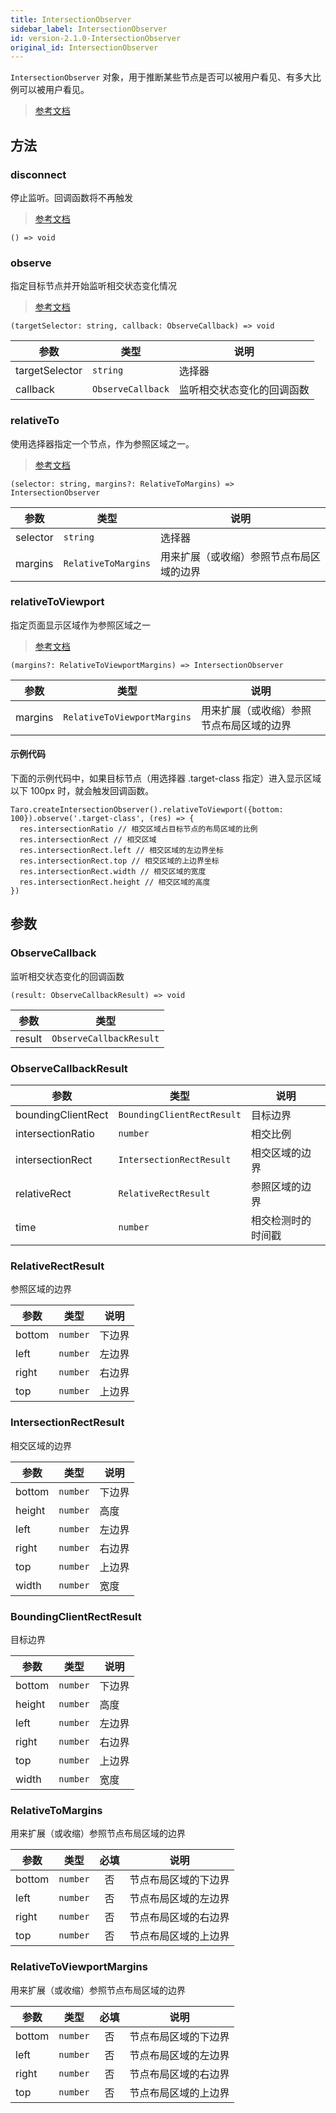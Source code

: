 ```yaml
---
title: IntersectionObserver
sidebar_label: IntersectionObserver
id: version-2.1.0-IntersectionObserver
original_id: IntersectionObserver
---
```


`IntersectionObserver` 对象，用于推断某些节点是否可以被用户看见、有多大比例可以被用户看见。

> [参考文档](https://developers.weixin.qq.com/miniprogram/dev/api/wxml/IntersectionObserver.html)

## 方法

### disconnect

停止监听。回调函数将不再触发

> [参考文档](https://developers.weixin.qq.com/miniprogram/dev/api/wxml/IntersectionObserver.disconnect.html)

```tsx
() => void
```

### observe

指定目标节点并开始监听相交状态变化情况

> [参考文档](https://developers.weixin.qq.com/miniprogram/dev/api/wxml/IntersectionObserver.observe.html)

```tsx
(targetSelector: string, callback: ObserveCallback) => void
```

<table>
  <thead>
    <tr>
      <th>参数</th>
      <th>类型</th>
      <th>说明</th>
    </tr>
  </thead>
  <tbody>
    <tr>
      <td>targetSelector</td>
      <td><code>string</code></td>
      <td>选择器</td>
    </tr>
    <tr>
      <td>callback</td>
      <td><code>ObserveCallback</code></td>
      <td>监听相交状态变化的回调函数</td>
    </tr>
  </tbody>
</table>

### relativeTo

使用选择器指定一个节点，作为参照区域之一。

> [参考文档](https://developers.weixin.qq.com/miniprogram/dev/api/wxml/IntersectionObserver.relativeTo.html)

```tsx
(selector: string, margins?: RelativeToMargins) => IntersectionObserver
```

<table>
  <thead>
    <tr>
      <th>参数</th>
      <th>类型</th>
      <th>说明</th>
    </tr>
  </thead>
  <tbody>
    <tr>
      <td>selector</td>
      <td><code>string</code></td>
      <td>选择器</td>
    </tr>
    <tr>
      <td>margins</td>
      <td><code>RelativeToMargins</code></td>
      <td>用来扩展（或收缩）参照节点布局区域的边界</td>
    </tr>
  </tbody>
</table>

### relativeToViewport

指定页面显示区域作为参照区域之一

> [参考文档](https://developers.weixin.qq.com/miniprogram/dev/api/wxml/IntersectionObserver.relativeToViewport.html)

```tsx
(margins?: RelativeToViewportMargins) => IntersectionObserver
```

<table>
  <thead>
    <tr>
      <th>参数</th>
      <th>类型</th>
      <th>说明</th>
    </tr>
  </thead>
  <tbody>
    <tr>
      <td>margins</td>
      <td><code>RelativeToViewportMargins</code></td>
      <td>用来扩展（或收缩）参照节点布局区域的边界</td>
    </tr>
  </tbody>
</table>

#### 示例代码

下面的示例代码中，如果目标节点（用选择器 .target-class 指定）进入显示区域以下 100px 时，就会触发回调函数。

```tsx
Taro.createIntersectionObserver().relativeToViewport({bottom: 100}).observe('.target-class', (res) => {
  res.intersectionRatio // 相交区域占目标节点的布局区域的比例
  res.intersectionRect // 相交区域
  res.intersectionRect.left // 相交区域的左边界坐标
  res.intersectionRect.top // 相交区域的上边界坐标
  res.intersectionRect.width // 相交区域的宽度
  res.intersectionRect.height // 相交区域的高度
})
```

## 参数

### ObserveCallback

监听相交状态变化的回调函数

```tsx
(result: ObserveCallbackResult) => void
```

<table>
  <thead>
    <tr>
      <th>参数</th>
      <th>类型</th>
    </tr>
  </thead>
  <tbody>
    <tr>
      <td>result</td>
      <td><code>ObserveCallbackResult</code></td>
    </tr>
  </tbody>
</table>

### ObserveCallbackResult

<table>
  <thead>
    <tr>
      <th>参数</th>
      <th>类型</th>
      <th>说明</th>
    </tr>
  </thead>
  <tbody>
    <tr>
      <td>boundingClientRect</td>
      <td><code>BoundingClientRectResult</code></td>
      <td>目标边界</td>
    </tr>
    <tr>
      <td>intersectionRatio</td>
      <td><code>number</code></td>
      <td>相交比例</td>
    </tr>
    <tr>
      <td>intersectionRect</td>
      <td><code>IntersectionRectResult</code></td>
      <td>相交区域的边界</td>
    </tr>
    <tr>
      <td>relativeRect</td>
      <td><code>RelativeRectResult</code></td>
      <td>参照区域的边界</td>
    </tr>
    <tr>
      <td>time</td>
      <td><code>number</code></td>
      <td>相交检测时的时间戳</td>
    </tr>
  </tbody>
</table>

### RelativeRectResult

参照区域的边界

<table>
  <thead>
    <tr>
      <th>参数</th>
      <th>类型</th>
      <th>说明</th>
    </tr>
  </thead>
  <tbody>
    <tr>
      <td>bottom</td>
      <td><code>number</code></td>
      <td>下边界</td>
    </tr>
    <tr>
      <td>left</td>
      <td><code>number</code></td>
      <td>左边界</td>
    </tr>
    <tr>
      <td>right</td>
      <td><code>number</code></td>
      <td>右边界</td>
    </tr>
    <tr>
      <td>top</td>
      <td><code>number</code></td>
      <td>上边界</td>
    </tr>
  </tbody>
</table>

### IntersectionRectResult

相交区域的边界

<table>
  <thead>
    <tr>
      <th>参数</th>
      <th>类型</th>
      <th>说明</th>
    </tr>
  </thead>
  <tbody>
    <tr>
      <td>bottom</td>
      <td><code>number</code></td>
      <td>下边界</td>
    </tr>
    <tr>
      <td>height</td>
      <td><code>number</code></td>
      <td>高度</td>
    </tr>
    <tr>
      <td>left</td>
      <td><code>number</code></td>
      <td>左边界</td>
    </tr>
    <tr>
      <td>right</td>
      <td><code>number</code></td>
      <td>右边界</td>
    </tr>
    <tr>
      <td>top</td>
      <td><code>number</code></td>
      <td>上边界</td>
    </tr>
    <tr>
      <td>width</td>
      <td><code>number</code></td>
      <td>宽度</td>
    </tr>
  </tbody>
</table>

### BoundingClientRectResult

目标边界

<table>
  <thead>
    <tr>
      <th>参数</th>
      <th>类型</th>
      <th>说明</th>
    </tr>
  </thead>
  <tbody>
    <tr>
      <td>bottom</td>
      <td><code>number</code></td>
      <td>下边界</td>
    </tr>
    <tr>
      <td>height</td>
      <td><code>number</code></td>
      <td>高度</td>
    </tr>
    <tr>
      <td>left</td>
      <td><code>number</code></td>
      <td>左边界</td>
    </tr>
    <tr>
      <td>right</td>
      <td><code>number</code></td>
      <td>右边界</td>
    </tr>
    <tr>
      <td>top</td>
      <td><code>number</code></td>
      <td>上边界</td>
    </tr>
    <tr>
      <td>width</td>
      <td><code>number</code></td>
      <td>宽度</td>
    </tr>
  </tbody>
</table>

### RelativeToMargins

用来扩展（或收缩）参照节点布局区域的边界

<table>
  <thead>
    <tr>
      <th>参数</th>
      <th>类型</th>
      <th style="text-align:center">必填</th>
      <th>说明</th>
    </tr>
  </thead>
  <tbody>
    <tr>
      <td>bottom</td>
      <td><code>number</code></td>
      <td style="text-align:center">否</td>
      <td>节点布局区域的下边界</td>
    </tr>
    <tr>
      <td>left</td>
      <td><code>number</code></td>
      <td style="text-align:center">否</td>
      <td>节点布局区域的左边界</td>
    </tr>
    <tr>
      <td>right</td>
      <td><code>number</code></td>
      <td style="text-align:center">否</td>
      <td>节点布局区域的右边界</td>
    </tr>
    <tr>
      <td>top</td>
      <td><code>number</code></td>
      <td style="text-align:center">否</td>
      <td>节点布局区域的上边界</td>
    </tr>
  </tbody>
</table>

### RelativeToViewportMargins

用来扩展（或收缩）参照节点布局区域的边界

<table>
  <thead>
    <tr>
      <th>参数</th>
      <th>类型</th>
      <th style="text-align:center">必填</th>
      <th>说明</th>
    </tr>
  </thead>
  <tbody>
    <tr>
      <td>bottom</td>
      <td><code>number</code></td>
      <td style="text-align:center">否</td>
      <td>节点布局区域的下边界</td>
    </tr>
    <tr>
      <td>left</td>
      <td><code>number</code></td>
      <td style="text-align:center">否</td>
      <td>节点布局区域的左边界</td>
    </tr>
    <tr>
      <td>right</td>
      <td><code>number</code></td>
      <td style="text-align:center">否</td>
      <td>节点布局区域的右边界</td>
    </tr>
    <tr>
      <td>top</td>
      <td><code>number</code></td>
      <td style="text-align:center">否</td>
      <td>节点布局区域的上边界</td>
    </tr>
  </tbody>
</table>
